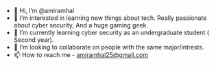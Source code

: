- 👋 Hi, I’m @amiramhal
- 👀 I’m interested in learning new things about tech. Really passionate about cyber security, And a huge gaming geek.
- 🌱 I’m currently learning cyber security as an undergraduate student ( Second year).
- 💞️ I’m looking to collaborate on people with the same major/intrests.
- 📫 How to reach me - amiramhal25@gmail.com 

<!---
amiramhal/amiramhal is a ✨ special ✨ repository because its `README.md` (this file) appears on your GitHub profile.
You can click the Preview link to take a look at your changes.
--->
